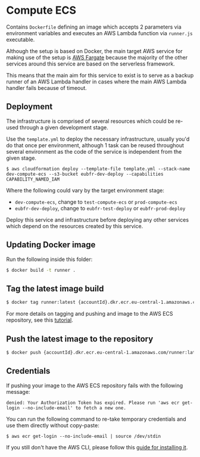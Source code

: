 # Compute ECS

Contains `Dockerfile` defining an image which accepts 2 parameters via environment variables and executes an AWS Lambda function via `runner.js` executable.

Although the setup is based on Docker, the main target AWS service for making use of the setup is [AWS Fargate](https://aws.amazon.com/fargate/) because the majority of the other services around this service are based on the serverless framework.

This means that the main aim for this service to exist is to serve as a backup runner of an AWS Lambda handler in cases where the main AWS Lambda handler fails because of timeout.

## Deployment

The infrastructure is comprised of several resources which could be re-used through a given development stage.

Use the `template.yml` to deploy the necessary infrastructure, usually you'd do that once per environment, although 1 task can be reused throughout several environment as the code of the service is independent from the given stage.

```
$ aws cloudformation deploy --template-file template.yml --stack-name dev-compute-ecs --s3-bucket eubfr-dev-deploy --capabilities CAPABILITY_NAMED_IAM
```

Where the following could vary by the target environment stage:

- `dev-compute-ecs`, change to `test-compute-ecs` or `prod-compute-ecs`
- `eubfr-dev-deploy`, change to `eubfr-test-deploy` or `eubfr-prod-deploy`

Deploy this service and infrastructure before deploying any other services which depend on the resources created by this service.

## Updating Docker image

Run the following inside this folder:

```sh
$ docker build -t runner .
```

## Tag the latest image build

```sh
$ docker tag runner:latest {accountId}.dkr.ecr.eu-central-1.amazonaws.com/runner:latest
```

For more details on tagging and pushing and image to the AWS ECS repository, see this [tutorial](https://docs.aws.amazon.com/AmazonECR/latest/userguide/docker-push-ecr-image.html).

## Push the latest image to the repository

```sh
$ docker push {accountId}.dkr.ecr.eu-central-1.amazonaws.com/runner:latest
```

## Credentials

If pushing your image to the AWS ECS repository fails with the following message:

```
denied: Your Authorization Token has expired. Please run 'aws ecr get-login --no-include-email' to fetch a new one.
```

You can run the following command to re-take temporary credentials and use them directly without copy-paste:

```
$ aws ecr get-login --no-include-email | source /dev/stdin
```

If you still don't have the AWS CLI, please follow this [guide for installing it](https://docs.aws.amazon.com/cli/latest/userguide/installing.html).
